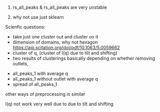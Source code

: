 1. rs_all_peaks & rs_all_peaks are very unstable

2. why not use just sklearn


Scienfic questions:

* take just one cluster out and cluster on it
* dimension of domains, why not hexagon https://aip.scitation.org/doi/pdf/10.1063/5.0059662
* cluster of q, (cluster of I(q) due to tilt and shifting)
* two results of clusterings basically depending on whether removing outlets, 
- all_peaks_1 with average q
- all_peaks_1 without outlet with average q
- spread of all_peaks_1 

other ways of preprocessing is similar

I(q) not work very well due to due to tilt and shifting

